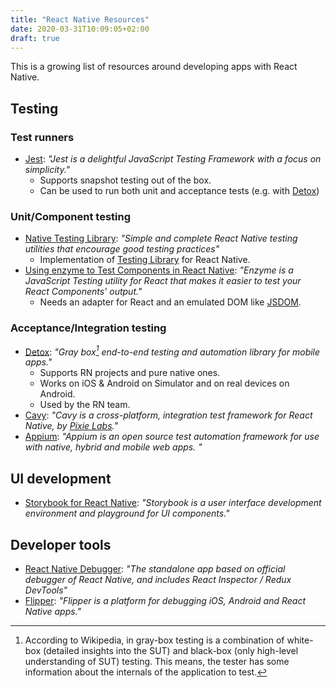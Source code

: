 ```yaml
---
title: "React Native Resources"
date: 2020-03-31T10:09:05+02:00
draft: true
---
```


This is a growing list of resources around developing apps with React Native.

## Testing

### Test runners

- [Jest](https://jestjs.io/docs/en/tutorial-react-native "Setup Jest with React Native"): _"Jest is a delightful JavaScript Testing Framework with a focus on simplicity."_
  - Supports snapshot testing out of the box.
  - Can be used to run both unit and acceptance tests (e.g. with [Detox](#acceptanceintegration-testing))

### Unit/Component testing

- [Native Testing Library](https://www.native-testing-library.com/): _"Simple and complete React Native testing utilities that encourage good testing practices"_
  - Implementation of [Testing Library](https://testing-library.com) for React Native.
- [Using enzyme to Test Components in React Native](https://github.com/enzymejs/enzyme/blob/master/docs/guides/react-native.md): _"Enzyme is a JavaScript Testing utility for React that makes it easier to test your React Components' output."_
  - Needs an adapter for React and an emulated DOM like [JSDOM](https://github.com/jsdom/jsdom).

### Acceptance/Integration testing

- [Detox](https://github.com/wix/detox): _"Gray box[^gbt] end-to-end testing and automation library for mobile apps."_
  - Supports RN projects and pure native ones.
  - Works on iOS & Android on Simulator and on real devices on Android.
  - Used by the RN team.
- [Cavy](https://cavy.app): _"Cavy is a cross-platform, integration test framework for React Native, by [Pixie Labs](https://pixielabs.io/)."_
- [Appium](https://appium.io): _"Appium is an open source test automation framework for use with native, hybrid and mobile web apps. "_

## UI development

- [Storybook for React Native](https://storybook.js.org/docs/guides/guide-react-native/): _"Storybook is a user interface development environment and playground for UI components."_

## Developer tools

- [React Native Debugger](https://github.com/jhen0409/react-native-debugger): _"The standalone app based on official debugger of React Native, and includes React Inspector / Redux DevTools"_
- [Flipper](https://fbflipper.com/): _"Flipper is a platform for debugging iOS, Android and React Native apps."_

[^gbt]: According to Wikipedia, in gray-box testing is a combination of white-box (detailed insights into the SUT) and black-box (only high-level understanding of SUT) testing. This means, the tester has some information about the internals of the application to test.
